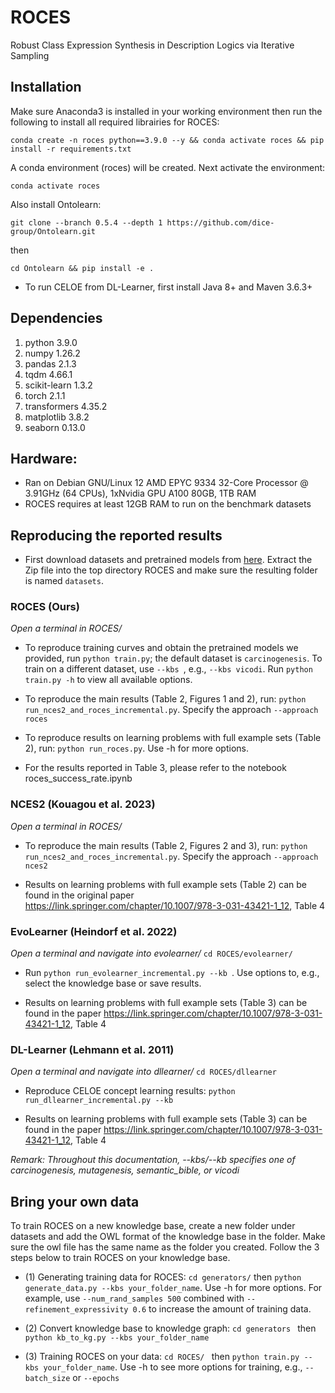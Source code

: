 # ROCES
Robust Class Expression Synthesis in Description Logics via Iterative Sampling


## Installation

Make sure Anaconda3 is installed in your working environment then run the following to install all required librairies for ROCES:
```
conda create -n roces python==3.9.0 --y && conda activate roces && pip install -r requirements.txt
```

A conda environment (roces) will be created. Next activate the environment:

```
conda activate roces
```

Also install Ontolearn: 

``` 
git clone --branch 0.5.4 --depth 1 https://github.com/dice-group/Ontolearn.git
```
then

``` 
cd Ontolearn && pip install -e .
```

- To run CELOE from DL-Learner, first install Java 8+ and Maven 3.6.3+


## Dependencies
1. python 3.9.0
2. numpy 1.26.2
3. pandas 2.1.3
4. tqdm 4.66.1
5. scikit-learn 1.3.2
6. torch 2.1.1
7. transformers 4.35.2
8. matplotlib 3.8.2
9. seaborn 0.13.0


## Hardware:
- Ran on Debian GNU/Linux 12 AMD EPYC 9334 32-Core Processor @ 3.91GHz (64 CPUs), 1xNvidia GPU A100 80GB, 1TB RAM
- ROCES requires at least 12GB RAM to run on the benchmark datasets

## Reproducing the reported results

- First download datasets and pretrained models from [here](https://drive.google.com/file/d/1j5nlaCPugHAF5ggFO0cBHL7L2YgUkAcS/view?usp=sharing). Extract the Zip file into the top directory ROCES and make sure the resulting folder is named `datasets`.


### ROCES (Ours)


*Open a terminal in ROCES/*

- To reproduce training curves and obtain the pretrained models we provided, run ``` python train.py ```; the default dataset is ` carcinogenesis `. To train on a different dataset, use ```--kbs ```, e.g., `--kbs vicodi`. Run `python train.py -h` to view all available options.

- To reproduce the main results (Table 2, Figures 1 and 2), run: ``` python run_nces2_and_roces_incremental.py ```. Specify the approach `--approach roces`

- To reproduce results on learning problems with full example sets (Table 2), run: ``` python run_roces.py ```. Use -h for more options.

- For the results reported in Table 3, please refer to the notebook roces_success_rate.ipynb


### NCES2 (Kouagou et al. 2023)

*Open a terminal in ROCES/*
- To reproduce the main results (Table 2, Figures 2 and 3), run: ``` python run_nces2_and_roces_incremental.py ```. Specify the approach `--approach nces2`

- Results on learning problems with full example sets (Table 2) can be found in the original paper https://link.springer.com/chapter/10.1007/978-3-031-43421-1_12, Table 4


### EvoLearner (Heindorf et al. 2022)

*Open a terminal and navigate into evolearner/* ``` cd ROCES/evolearner/ ```

- Run `python run_evolearner_incremental.py --kb `. Use options to, e.g., select the knowledge base or save results.

- Results on learning problems with full example sets (Table 3) can be found in the paper https://link.springer.com/chapter/10.1007/978-3-031-43421-1_12, Table 4


### DL-Learner (Lehmann et al. 2011)

*Open a terminal and navigate into dllearner/* ``` cd ROCES/dllearner ```

- Reproduce CELOE concept learning results: ``` python run_dllearner_incremental.py --kb ```

- Results on learning problems with full example sets (Table 3) can be found in the paper https://link.springer.com/chapter/10.1007/978-3-031-43421-1_12, Table 4


*Remark: Throughout this documentation, --kbs/--kb specifies one of carcinogenesis, mutagenesis, semantic_bible, or vicodi*

## Bring your own data

To train ROCES on a new knowledge base, create a new folder under datasets and add the OWL format of the knowledge base in the folder. Make sure the owl file has the same name as the folder you created. Follow the 3 steps below to train ROCES on your knowledge base.

- (1) Generating training data for ROCES: `cd generators/` then ` python generate_data.py --kbs your_folder_name `. Use -h for more options. For example, use `--num_rand_samples 500` combined with `--refinement_expressivity 0.6` to increase the amount of training data.

- (2) Convert knowledge base to knowledge graph: ```cd generators ``` then ``` python kb_to_kg.py --kbs your_folder_name ```

- (3) Training ROCES on your data: `cd ROCES/ ` then ` python train.py --kbs your_folder_name `. Use -h to see more options for training, e.g., `--batch_size` or `--epochs`

